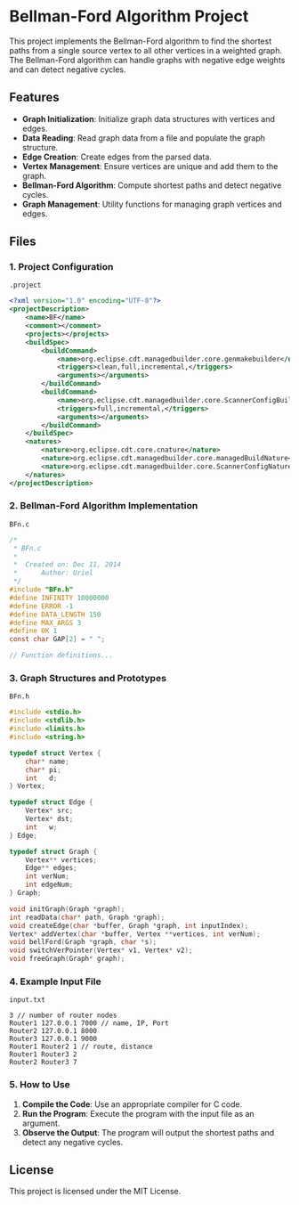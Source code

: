 # Bellman-Ford Algorithm Project

This project implements the Bellman-Ford algorithm to find the shortest paths from a single source vertex to all other vertices in a weighted graph. The Bellman-Ford algorithm can handle graphs with negative edge weights and can detect negative cycles.

## Features

- **Graph Initialization**: Initialize graph data structures with vertices and edges.
- **Data Reading**: Read graph data from a file and populate the graph structure.
- **Edge Creation**: Create edges from the parsed data.
- **Vertex Management**: Ensure vertices are unique and add them to the graph.
- **Bellman-Ford Algorithm**: Compute shortest paths and detect negative cycles.
- **Graph Management**: Utility functions for managing graph vertices and edges.

## Files

### 1. Project Configuration

`.project`
```xml
<?xml version="1.0" encoding="UTF-8"?>
<projectDescription>
    <name>BF</name>
    <comment></comment>
    <projects></projects>
    <buildSpec>
        <buildCommand>
            <name>org.eclipse.cdt.managedbuilder.core.genmakebuilder</name>
            <triggers>clean,full,incremental,</triggers>
            <arguments></arguments>
        </buildCommand>
        <buildCommand>
            <name>org.eclipse.cdt.managedbuilder.core.ScannerConfigBuilder</name>
            <triggers>full,incremental,</triggers>
            <arguments></arguments>
        </buildCommand>
    </buildSpec>
    <natures>
        <nature>org.eclipse.cdt.core.cnature</nature>
        <nature>org.eclipse.cdt.managedbuilder.core.managedBuildNature</nature>
        <nature>org.eclipse.cdt.managedbuilder.core.ScannerConfigNature</nature>
    </natures>
</projectDescription>
```

### 2. Bellman-Ford Algorithm Implementation

`BFn.c`
```c
/*
 * BFn.c
 *
 *  Created on: Dec 11, 2014
 *      Author: Uriel
 */
#include "BFn.h"
#define INFINITY 10000000
#define ERROR -1
#define DATA_LENGTH 150
#define MAX_ARGS 3
#define OK 1
const char GAP[2] = " ";

// Function definitions...
```

### 3. Graph Structures and Prototypes

`BFn.h`
```c
#include <stdio.h>
#include <stdlib.h>
#include <limits.h>
#include <string.h>

typedef struct Vertex {
    char* name;
    char* pi;
    int   d;
} Vertex;

typedef struct Edge {
    Vertex* src;
    Vertex* dst;
    int   w;
} Edge;

typedef struct Graph {
    Vertex** vertices;
    Edge** edges;
    int verNum;
    int edgeNum;
} Graph;

void initGraph(Graph *graph);
int readData(char* path, Graph *graph);
void createEdge(char *buffer, Graph *graph, int inputIndex);
Vertex* addVertex(char *buffer, Vertex **vertices, int verNum);
void bellFord(Graph *graph, char *s);
void switchVerPointer(Vertex* v1, Vertex* v2);
void freeGraph(Graph* graph);
```

### 4. Example Input File

`input.txt`
```
3 // number of router nodes
Router1 127.0.0.1 7000 // name, IP, Port
Router2 127.0.0.1 8000
Router3 127.0.0.1 9000
Router1 Router2 1 // route, distance
Router1 Router3 2
Router2 Router3 7
```

### 5. How to Use

1. **Compile the Code**: Use an appropriate compiler for C code.
2. **Run the Program**: Execute the program with the input file as an argument.
3. **Observe the Output**: The program will output the shortest paths and detect any negative cycles.

## License

This project is licensed under the MIT License.
